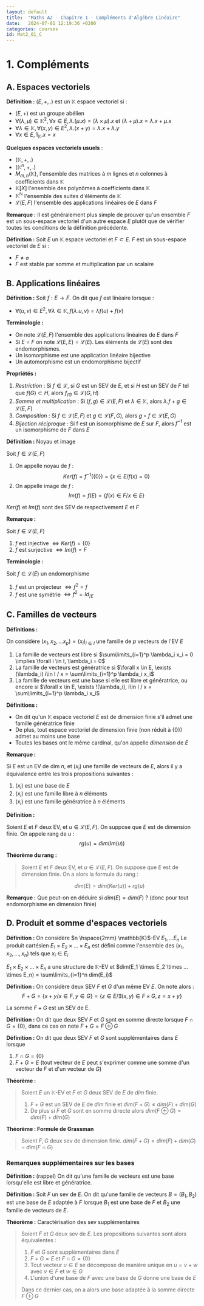 ```yaml
---
layout: default
title:  "Maths A2 - Chapitre 1 - Compléments d'Algèbre Linéaire"
date:   2024-07-01 12:19:36 +0200
categories: courses
id: Mat2_01_C
---
```


# 1. Compléments

## A. Espaces vectoriels

**Définition :** $(E, +, .)$ est un $\mathbb{K}$ espace vectoriel  si :

- $(E,+)$ est un groupe abélien
- $\forall (\lambda, \mu) \in \mathbb{K}^2, \forall x \in E, \lambda.(\mu.x) = (\lambda \times \mu).x$ et $(\lambda + \mu). x = \lambda.x + \mu.x$
- $\forall \lambda \in \mathbb{K}, \forall (x,y) \in E^2, \lambda.(x+y) = \lambda.x + \lambda.y$
- $\forall x \in E, 1_\mathbb{K}.x = x$


**Quelques espaces vectoriels usuels** : 

- $(\mathbb{K}, +, .)$
- $(\mathbb{K}^n, +, .)$
- $M_{m,n}(\mathbb{K})$, l'ensemble des matrices à $m$ lignes et $n$ colonnes à coefficients dans $\mathbb{K}$
- $\mathbb{K}[X]$ l'ensemble des polynômes à coefficients dans $\mathbb{K}$
- $\mathbb{K}^\mathbb{N}$ l'ensemble des suites d'éléments de $\mathbb{K}$
- $\mathcal{L}(E,F)$ l'ensemble des applications linéaires de $E$ dans $F$

**Remarque :** Il est généralement plus simple de prouver qu'un ensemble $F$ est un sous-espace vectoriel d'un autre espace $E$ plutôt que de vérifier toutes les conditions de la définition précédente.

**Définition :** 
Soit $E$ un $\mathbb{K}$ espace vectoriel et $F \subset E$.
$F$ est un sous-espace vectoriel de $E$ si :
- $F \neq \varnothing$
- $F$ est stable par somme et multiplication par un scalaire

## B. Applications linéaires

**Définition :** Soit $f : E \longrightarrow F$. On dit que $f$ est linéaire lorsque : 

- $\forall (u, v) \in E^2, \forall \lambda \in \mathbb{K}, f(\lambda.u, v) = \lambda f(u) + f(v)$

**Terminologie :**

- On note $\mathcal{L}(E, F)$ l'ensemble des applications linéaires de $E$ dans $F$
- Si $E$ = $F$ on note $\mathcal{L}(E, E) = \mathcal{L}(E)$. Les éléments de $\mathcal{L}(E)$ sont des endomorphismes.
- Un isomorphisme est une application linéaire bijective
- Un automorphisme est un endomorphisme bijectif

**Propriétés :**

1. *Restriction* : Si $f \in \mathcal{L}$, si $G$ est un SEV de $E$, et si $H$ est un SEV de $F$ tel que $f(G) \subset H$, alors $f_{/G} \in \mathcal{L}(G,H)$
2. *Somme et multiplication* : Si $(f,g) \in \mathcal{L}(E,F)$ et $\lambda \in \mathbb{K}$, alors $\lambda.f + g \in \mathcal{L}(E,F)$
3. *Composition* : Si $f \in \mathcal{L}(E,F)$ et $g \in \mathcal{L}(F,G)$, alors $g \circ f \in \mathcal{L}(E,G)$
4. *Bijection réciproque* : Si f est un isomorphisme de $E$ sur $F$, alors $f^{-1}$ est un isomorphisme de $F$ dans $E$

**Définition :** Noyau et image

Soit $f \in \mathcal{L}(E,F)$
1. On appelle noyau de $f$ : 
$$
Ker(f) = f^{-1} (\{0\}) = \{x \in E / f(x) = 0\}
$$
2. On appelle image de $f$ :
$$
Im(f) = f(E) = \{f(x) \in F / x \in E \}
$$

$Ker(f)$ et $Im(f)$ sont des SEV de respectivement $E$ et $F$

**Remarque :**

Soit $f \in \mathcal{L}(E,F)$
1. $f$ est injective $\iff Ker(f) = \{0\}$
2. $f$ est surjective $\iff Im(f) = F$

**Terminologie :**

Soit $f \in \mathcal{L}(E)$ un endomorphisme

1. $f$ est un projecteur $\iff f^2 = f$
2. $f$ est une symétrie $\iff f^2 = Id_{/E}$

## C. Familles de vecteurs

**Définitions :**

On considère $(x_1, x_2, ... x_p) = (x_i)_{i\in I}$ une famille de $p$ vecteurs de l'EV $E$
1. La famille de vecteurs est libre si $\sum\limits_{i=1}^p \lambda_i x_i = 0 \implies \forall i \in I, \lambda_i = 0$ 
2. La famille de vecteurs est génératrice si $\forall x \in E, \exists (\lambda_i) i\in I / x = \sum\limits_{i=1}^p \lambda_i x_i$
3. La famille de vecteurs est une base si elle est libre et génératrice, ou encore si $\forall x \in E, \exists !(\lambda_i), i\in I / x = \sum\limits_{i=1}^p \lambda_i x_i$

**Définitions :**
- On dit qu'un $\mathbb{K}$ espace vectoriel $E$ est de dimension finie s'il admet une famille génératrice finie 
- De plus, tout espace vectoriel de dimension finie (non réduit à $\{0\}$) admet au moins une base
- Toutes les bases ont le même cardinal, qu'on appelle *dimension* de $E$

**Remarque :**

Si $E$ est un EV de dim $n$, et $(x_i)$ une famille de vecteurs de $E$, alors il y a équivalence entre les trois propositions suivantes : 
1. $(x_i)$ est une base de $E$
2. $(x_i)$ est une famille libre à $n$ éléments
3. $(x_i)$ est une famille génératrice à $n$ éléments


**Définition :** 

Soient $E$ et $F$ deux EV, et $u \in \mathcal{L}(E,F)$. On suppose que $E$ est de dimension finie. On appele rang de $u$ : 
$$
rg(u) = dim(Im(u))
$$

**Théorème du rang :**
> Soient $E$ et $F$ deux EV, et $u \in \mathcal{L}(E,F)$. On suppose que $E$ est de dimension finie. On a alors la formule du rang : 
>
> $$ dim(E) = dim(Ker(u)) + rg(u) $$

**Remarque :**
Que peut-on en déduire si $dim(E) = dim(F)$ ? (donc pour tout endomorphisme en dimension finie)


## D. Produit et somme d'espaces vectoriels


**Définition :**
On considère $n \hspace{2mm} \mathbb{K}$-EV $E_1, ... E_n$
Le produit cartésien $E_1 \times E_2 \times ... \times E_n$ est défini comme l'ensemble des $(x_1, x_2, ..., x_n)$ tels que $x_i \in E_i$

$E_1 \times E_2 \times ... \times E_n$ a une structure de $\mathbb{K}$-EV et $dim(E_1 \times E_2 \times ... \times E_n) = \sum\limits_{i=1}^n dim(E_i)$

**Définition :**
On considère deux SEV $F$ et $G$ d'un même EV $E$. On note alors : 
$$
F+G = \{x+y / x\in F, y \in G\} = \{z \in E / \exists (x,y) \in F \times G, z = x+y\} 
$$

La somme $F+G$ est un SEV de E.

**Définition :**
On dit que deux SEV $F$ et $G$ sont en somme directe lorsque $F \cap G = \{0\}$, dans ce cas on note $F+G = F\oplus G$

**Définition :**
On dit que deux SEV $F$ et $G$ sont supplémentaires dans $E$ lorsque 
1. $F \cap G = \{0\}$
2. $F+G = E$ (tout vecteur de $E$ peut s'exprimer comme une somme d'un vecteur de $F$ et d'un vecteur de $G$)

**Théorème :**
> Soient $E$ un $\mathbb{K}$-EV et $F$ et $G$ deux SEV de $E$ de $dim$ finie. 
>1. $F+G$ est un SEV de $E$ de $dim$ finie et $dim(F+G) \leq dim(F) + dim(G)$
>2. De plus si $F$ et $G$ sont en somme directe alors $dim(F\oplus G) = dim(F) + dim(G)$

**Théorème : Formule de Grassman**
> Soient $F, G$ deux sev de dimension finie. 
> $dim(F+G) = dim(F) + dim(G) - dim(F\cap G)$

### Remarques supplémentaires sur les bases

**Définition :** (rappel) On dit qu'une famille de vecteurs est une base lorsqu'elle est libre et génératrice.

**Définition :** Soit $F$ un sev de $E$. On dit qu'une famille de vecteurs $B = (B_1, B_2)$ est une base de $E$ adaptée à $F$ lorsque $B_1$ est une base de $F$ et $B_2$ une famille de vecteurs de $E$.

**Théorème :** Caractérisation des sev supplémentaires

> Soient $F$ et $G$ deux sev de $E$. Les propositions suivantes sont alors équivalentes : 
> 1. $F$ et $G$ sont supplémentaires dans $E$
> 2. $F + G = E$ et $F \cap G = \{0\}$
> 3. Tout vecteur $u \in E$ se décompose de manière unique en $u = v + w$ avec $v \in F$ et $w \in G$
> 4. L'union d'une base de $F$ avec une base de $G$ donne une base de $E$ 
> 
> Dans ce dernier cas, on a alors une base adaptée à la somme directe $F\oplus G$